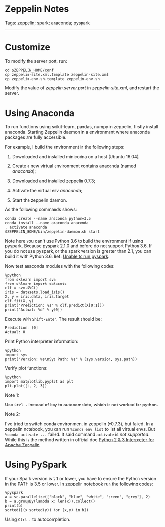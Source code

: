 # Zeppelin Notes
Tags: zeppelin; spark; anaconda; pyspark

------

# Customize

To modify the server port, run:
```
cd $ZEPPELIN_HOME/conf
cp zeppelin-site.xml.template zeppelin-site.xml
cp zeppelin-env.sh.template zeppelin-env.sh
```

Modify the value of *zeppelin.server.port* in *zeppelin-site.xml*,
and restart the server.

# Using Anaconda

To run functions using scikit-learn, pandas, numpy in zeppelin,
firstly install anaconda.
Starting Zeppelin daemon in a environment
where anaconda packages are fully accessible.

For example, I build the environment in the following steps:

1. Downloaded and installed minicodna on a host (Ubuntu 16.04).

1. Create a new virtual environment contains anaconda (named *anaconda*);

1. Downloaded and installed zeppelin 0.7.3;

1. Activate the virtual env *anaconda*;

1. Start the zeppelin daemon.


As the following commands shows:
```
conda create --name anaconda python=3.5
conda install --name anaconda anaconda 
. activate anaconda
$ZEPPELIN_HOME/bin/zeppelin-daemon.sh start
```

Note here you can't use Python 3.6 to build the environment if using pyspark.
Because pyspark 2.1.0 and before do not support Python 3.6.
If you do not use pyspark, or the spark version is greater than 2.1,
you can build it with Python 3.6.
Ref: [Unable to run pyspark](https://stackoverflow.com/questions/42349980/unable-to-run-pyspark).

Now test anaconda modules with the following codes:
```
%python
from sklearn import svm
from sklearn import datasets
clf = svm.SVC()
iris = datasets.load_iris()
X, y = iris.data, iris.target
clf.fit(X, y)
print("Prediction: %s" % clf.predict(X[0:1]))
print("Actual: %d" % y[0])
```

Execute with `Shift-Enter`. The result should be:
```
Prediction: [0]
Actual: 0
```

Print Python interpreter information:
```
%python
import sys
print("Version: %s\nSys Path: %s" % (sys.version, sys.path))
```

Verify plot functions:
```
%python
import matplotlib.pyplot as plt
plt.plot([1, 2, 3])
```

Note 1:

Use `Ctrl .` instead of <TAB> key to autocomplete,
which is not worked for python.

Note 2:

I've tried to switch conda environment in zeppelin (v0.7.3), but failed.
In a zeppelin notebook, you can run `%conda env list` to list all virtual envs.
But `%conda activate ...` failed. It said command `activate` is *not supported*.
While this is the method written in official doc
[Python 2 & 3 Interpreter for Apache Zeppelin](https://zeppelin.apache.org/docs/latest/interpreter/python.html#conda).

# Using PySpark

If your Spark version is 2.1 or lower, you have to ensure the Python version
in the PATH is 3.5 or lower.
In zeppelin notebook run the following codes:
```
%pyspark
a = sc.parallelize(["black", "blue", "white", "green", "grey"], 2)
b = a.groupBy(lambda x: len(x)).collect()
print(b)
sorted([(x,sorted(y)) for (x,y) in b])
```

Using `Ctrl .` to autocompletion.
